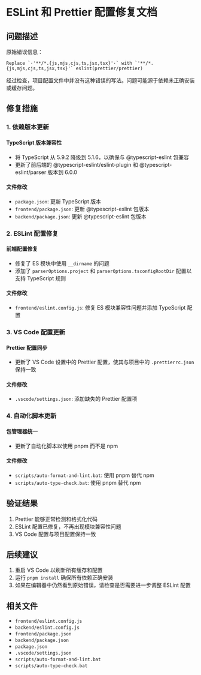 # ESLint 和 Prettier 配置修复文档

## 问题描述

原始错误信息：
```
Replace `·'**/*.{js,mjs,cjs,ts,jsx,tsx}'·` with `'**/*.{js,mjs,cjs,ts,jsx,tsx}'` eslint(prettier/prettier)
```

经过检查，项目配置文件中并没有这种错误的写法。问题可能源于依赖未正确安装或缓存问题。

## 修复措施

### 1. 依赖版本更新

#### TypeScript 版本兼容性
- 将 TypeScript 从 5.9.2 降级到 5.1.6，以确保与 @typescript-eslint 包兼容
- 更新了前后端的 @typescript-eslint/eslint-plugin 和 @typescript-eslint/parser 版本到 6.0.0

#### 文件修改
- `package.json`: 更新 TypeScript 版本
- `frontend/package.json`: 更新 @typescript-eslint 包版本
- `backend/package.json`: 更新 @typescript-eslint 包版本

### 2. ESLint 配置修复

#### 前端配置修复
- 修复了 ES 模块中使用 `__dirname` 的问题
- 添加了 `parserOptions.project` 和 `parserOptions.tsconfigRootDir` 配置以支持 TypeScript 规则

#### 文件修改
- `frontend/eslint.config.js`: 修复 ES 模块兼容性问题并添加 TypeScript 配置

### 3. VS Code 配置更新

#### Prettier 配置同步
- 更新了 VS Code 设置中的 Prettier 配置，使其与项目中的 `.prettierrc.json` 保持一致

#### 文件修改
- `.vscode/settings.json`: 添加缺失的 Prettier 配置项

### 4. 自动化脚本更新

#### 包管理器统一
- 更新了自动化脚本以使用 pnpm 而不是 npm

#### 文件修改
- `scripts/auto-format-and-lint.bat`: 使用 pnpm 替代 npm
- `scripts/auto-type-check.bat`: 使用 pnpm 替代 npm

## 验证结果

1. Prettier 能够正常检测和格式化代码
2. ESLint 配置已修复，不再出现模块兼容性问题
3. VS Code 配置与项目配置保持一致

## 后续建议

1. 重启 VS Code 以刷新所有缓存和配置
2. 运行 `pnpm install` 确保所有依赖正确安装
3. 如果在编辑器中仍然看到原始错误，请检查是否需要进一步调整 ESLint 配置

## 相关文件

- `frontend/eslint.config.js`
- `backend/eslint.config.js`
- `frontend/package.json`
- `backend/package.json`
- `package.json`
- `.vscode/settings.json`
- `scripts/auto-format-and-lint.bat`
- `scripts/auto-type-check.bat`